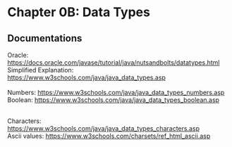 # Chapter 0B: Data Types
## Documentations
Oracle: https://docs.oracle.com/javase/tutorial/java/nutsandbolts/datatypes.html </br>
Simplified Explanation: https://www.w3schools.com/java/java_data_types.asp </br> </br>
Numbers: https://www.w3schools.com/java/java_data_types_numbers.asp </br>
Boolean: https://www.w3schools.com/java/java_data_types_boolean.asp </br> </br>

Characters: https://www.w3schools.com/java/java_data_types_characters.asp </br>
Ascii values: https://www.w3schools.com/charsets/ref_html_ascii.asp
